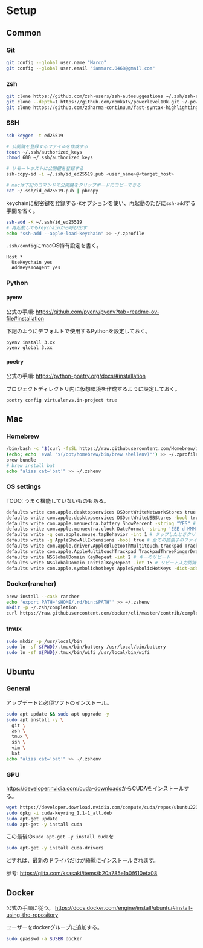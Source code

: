 # Setup

## Common

### Git

```sh
git config --global user.name "Marco"
git config --global user.email "iammarc.0468@gmail.com"
```

### zsh

```sh
git clone https://github.com/zsh-users/zsh-autosuggestions ~/.zsh/zsh-autosuggestions
git clone --depth=1 https://github.com/romkatv/powerlevel10k.git ~/.powerlevel10k
git clone https://github.com/zdharma-continuum/fast-syntax-highlighting ~/.zsh/fast-syntax-highlighting
```

### SSH

```sh
ssh-keygen -t ed25519

# 公開鍵を登録するファイルを作成する
touch ~/.ssh/authorized_keys
chmod 600 ~/.ssh/authorized_keys

# リモートホストに公開鍵を登録する
ssh-copy-id -i ~/.ssh/id_ed25519.pub <user_name>@<target_host>

# macは下記のコマンドで公開鍵をクリップボードにコピーできる
cat ~/.ssh/id_ed25519.pub | pbcopy
```

keychainに秘密鍵を登録する`-K`オプションを使い、再起動のたびに`ssh-add`する手間を省く。

```sh
ssh-add -K ~/.ssh/id_ed25519
# 再起動してもkeychainから呼び出す
echo "ssh-add --apple-load-keychain" >> ~/.zprofile
```

`.ssh/config`にmacOS特有設定を書く。

```.ssh/config
Host *
  UseKeychain yes
  AddKeysToAgent yes
```

### Python

#### pyenv

公式の手順: <https://github.com/pyenv/pyenv?tab=readme-ov-file#installation>

下記のようにデフォルトで使用するPythonを設定しておく。

```sh
pyenv install 3.xx
pyenv global 3.xx
```

#### poetry

公式の手順: <https://python-poetry.org/docs/#installation>

プロジェクトディレクトリ内に仮想環境を作成するように設定しておく。

```sh
poetry config virtualenvs.in-project true
```

## Mac

### Homebrew

```sh
/bin/bash -c "$(curl -fsSL https://raw.githubusercontent.com/Homebrew/install/HEAD/install.sh)"
(echo; echo 'eval "$(/opt/homebrew/bin/brew shellenv)"') >> ~/.zprofile
brew bundle
# brew install bat
echo "alias cat='bat'" >> ~/.zshenv
```

### OS settings

TODO: うまく機能していないものもある。

```sh
defaults write com.apple.desktopservices DSDontWriteNetworkStores true #ネットワークドライブ上への.DS_Storeファイルの作成抑制
defaults write com.apple.desktopservices DSDontWriteUSBStores -bool true #USB上への.DS_Storeファイルの作成抑制
defaults write com.apple.menuextra.battery ShowPercent -string "YES" # バッテリー残量を％表記に
defaults write com.apple.menuextra.clock DateFormat -string 'EEE d MMM HH:mm:ss' # 日付、曜日、時間の表記に
defaults write -g com.apple.mouse.tapBehavior -int 1 # タップしたときクリック
defaults write -g AppleShowAllExtensions -bool true # 全ての拡張子のファイルを表示する
defaults write com.apple.driver.AppleBluetoothMultitouch.trackpad TrackpadThreeFingerDrag -bool true # 三本指でドラッグ
defaults write com.apple.AppleMultitouchTrackpad TrackpadThreeFingerDrag -bool true # 三本指でドラッグ
defaults write NSGlobalDomain KeyRepeat -int 2 # キーのリピート
defaults write NSGlobalDomain InitialKeyRepeat -int 15 # リピート入力認識までの時間
defaults write com.apple.symbolichotkeys AppleSymbolicHotKeys -dict-add 64 "<dict><key>enabled</key><false/><key>value</key><dict><key>parameters</key><array><integer>65535</integer><integer>49</integer><integer>1048576</integer></array><key>type</key><string>standard</string></dict></dict>" # Spotlight検索を表示を無効化
```

### Docker(rancher)

```sh
brew install --cask rancher
echo 'export PATH="$HOME/.rd/bin:$PATH"' >> ~/.zshenv
mkdir -p ~/.zsh/completion
curl https://raw.githubusercontent.com/docker/cli/master/contrib/completion/zsh/_docker -o ~/.zsh/completion/_docker
```

### tmux

```sh
sudo mkdir -p /usr/local/bin
sudo ln -sf ${PWD}/.tmux/bin/battery /usr/local/bin/battery
sudo ln -sf ${PWD}/.tmux/bin/wifi /usr/local/bin/wifi
```

## Ubuntu

### General

アップデートと必須ソフトのインストール。

```sh
sudo apt update && sudo apt upgrade -y
sudo apt install -y \
  git \
  zsh \
  tmux \
  ssh \
  vim \
  bat
echo "alias cat='bat'" >> ~/.zshenv
```

### GPU

<https://developer.nvidia.com/cuda-downloads>からCUDAをインストールする。

```sh
wget https://developer.download.nvidia.com/compute/cuda/repos/ubuntu2204/x86_64/cuda-keyring_1.1-1_all.deb
sudo dpkg -i cuda-keyring_1.1-1_all.deb
sudo apt-get update
sudo apt-get -y install cuda
```

この最後の`sudo apt-get -y install cuda`を

```sh
sudo apt-get -y install cuda-drivers
```

とすれば、最新のドライバだけが綺麗にインストールされます。

参考: <https://qiita.com/ksasaki/items/b20a785e1a0f610efa08>

## Docker

公式の手順に従う。
<https://docs.docker.com/engine/install/ubuntu/#install-using-the-repository>

ユーザーをdockerグループに追加する。

```sh
sudo gpasswd -a $USER docker
```
